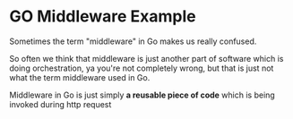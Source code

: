 # GO Middleware Example

<p>Sometimes the term "middleware" in Go makes us really confused.</p>
<p>So often we think that middleware is just another part of software which is doing orchestration,
ya you're not completely wrong, but that is just not what the term middleware used in Go.</p>
<p>Middleware in Go is just simply <strong>a reusable piece of code</strong> which is being invoked during http request</p>